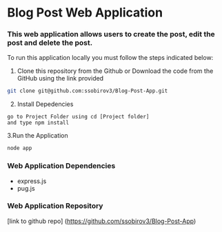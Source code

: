 # Blog Post Web Application

### This web application allows users to create the post, edit the post and delete the post.

To run this application locally you must follow the steps indicated below:

1. Clone this repository from the Github or Download the code from the GitHub using the link provided

```bash
git clone git@github.com:ssobirov3/Blog-Post-App.git
```

2. Install Depedencies 

```
go to Project Folder using cd [Project folder]
and type npm install
```

3.Run the Application
```bash
node app
```


### Web Application Dependencies
- express.js
- pug.js

### Web Application Repository
[link to github repo] (https://github.com/ssobirov3/Blog-Post-App)